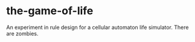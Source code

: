 the-game-of-life
================

An experiment in rule design for a cellular automaton life simulator. There are zombies.
